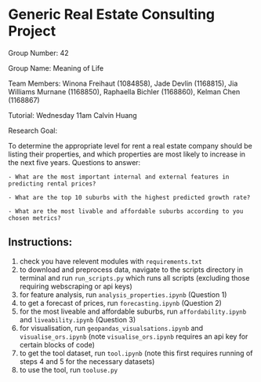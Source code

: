 # Generic Real Estate Consulting Project

Group Number: 42

Group Name: Meaning of Life

Team Members: Winona Freihaut (1084858), Jade Devlin (1168815), Jia Williams Murnane (1168850), Raphaella Bichler (1168860), Kelman Chen (1168867)

Tutorial: Wednesday 11am Calvin Huang


Research Goal:

To determine the appropriate level for rent a real estate company should be listing their properties, and which properties are most likely to increase in the next five years. Questions to answer:

    - What are the most important internal and external features in predicting rental prices?

    - What are the top 10 suburbs with the highest predicted growth rate?

    - What are the most livable and affordable suburbs according to you chosen metrics?


## Instructions:

1. check you have relevent modules with `requirements.txt`
2. to download and preprocess data, navigate to the scripts directory in terminal and run `run_scripts.py` which runs all scripts (excluding those requiring webscraping or api keys)
3. for feature analysis, run `analysis_properties.ipynb` (Question 1)
4. to get a forecast of prices, run `forecasting.ipynb` (Question 2)
5. for the most liveable and affordable suburbs, run `affordability.ipynb` and `liveability.ipynb` (Question 3)
6. for visualisation, run `geopandas_visualsations.ipynb` and `visualise_ors.ipynb` (note `visualise_ors.ipynb` requires an api key for certain blocks of code)
7. to get the tool dataset, run `tool.ipynb` (note this first requires running of steps 4 and 5 for the necessary datasets)
8. to use the tool, run `tooluse.py`